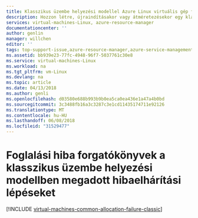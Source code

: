 ```yaml
---
title: Klasszikus üzembe helyezési modellel Azure Linux virtuális gép foglalási hibáinak elhárítása |} Microsoft Docs
description: Hozzon létre, újraindításakor vagy átméretezésekor egy klasszikus Linux virtuális Gépet az Azure-ban fellépő lefoglalási hibák elhárítása
services: virtual-machines-Linux, azure-resource-manager
documentationcenter: ''
author: genlin
manager: willchen
editor: ''
tags: top-support-issue,azure-resource-manager,azure-service-management
ms.assetid: bb939e23-77fc-4948-96f7-5037761c30e8
ms.service: virtual-machines-Linux
ms.workload: na
ms.tgt_pltfrm: vm-Linux
ms.devlang: na
ms.topic: article
ms.date: 04/13/2018
ms.author: genli
ms.openlocfilehash: d03580e688b993b9b0ea5ca0ea436e1a47a4b0bd
ms.sourcegitcommit: 3c3488fb16a3c3287c3e1cd11435174711e92126
ms.translationtype: MT
ms.contentlocale: hu-HU
ms.lasthandoff: 06/08/2018
ms.locfileid: "31529477"
---
```

# <a name="troubleshooting-steps-specific-to-allocation-failure-scenarios-in-the-classic-deployment-model"></a>Foglalási hiba forgatókönyvek a klasszikus üzembe helyezési modellben megadott hibaelhárítási lépéseket

[!INCLUDE [virtual-machines-common-allocation-failure-classic](../../../includes/virtual-machines-common-allocation-failure-classic.md)]

